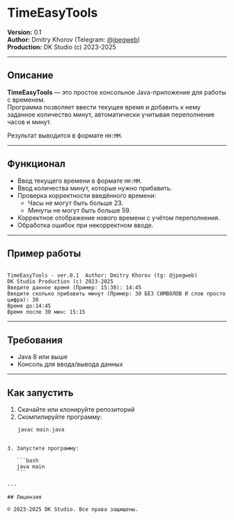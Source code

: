 # TimeEasyTools

**Version:** 0.1  
**Author:** Dmitry Khorov (Telegram: [@jpegweb](https://t.me/jpegweb))  
**Production:** DK Studio (c) 2023-2025  

---

## Описание

**TimeEasyTools** — это простое консольное Java-приложение для работы с временем.  
Программа позволяет ввести текущее время и добавить к нему заданное количество минут, автоматически учитывая переполнение часов и минут.

Результат выводится в формате `HH:MM`.

---

## Функционал

- Ввод текущего времени в формате `HH:MM`.
- Ввод количества минут, которые нужно прибавить.
- Проверка корректности введённого времени:
  - Часы не могут быть больше 23.
  - Минуты не могут быть больше 59.
- Корректное отображение нового времени с учётом переполнения.
- Обработка ошибок при некорректном вводе.

---

## Пример работы

```

TimeEasyTools - ver.0.1  Author: Dmitry Khorov (tg: @jpegweb)
DK Studio Production (c) 2023-2025
Введите данное время (Пример: 15:30): 14:45
Введите сколько прибавить минут (Пример: 30 БЕЗ СИМВОЛОВ И слов просто цифра): 30
Время до:14:45
Время после 30 мин: 15:15

````

---

## Требования

- Java 8 или выше
- Консоль для ввода/вывода данных

---

## Как запустить

1. Скачайте или клонируйте репозиторий
2. Скомпилируйте программу:
   ```bash
   javac main.java
````

3. Запустите программу:

   ```bash
   java main
   ```

---

## Лицензия

© 2023-2025 DK Studio. Все права защищены.


